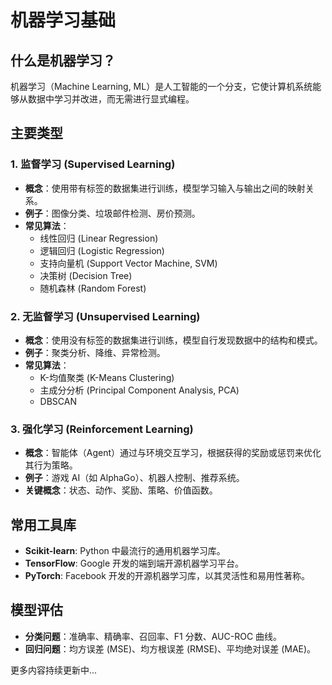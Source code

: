 # 机器学习基础

## 什么是机器学习？

机器学习（Machine Learning, ML）是人工智能的一个分支，它使计算机系统能够从数据中学习并改进，而无需进行显式编程。

## 主要类型

### 1. 监督学习 (Supervised Learning)

- **概念**：使用带有标签的数据集进行训练，模型学习输入与输出之间的映射关系。
- **例子**：图像分类、垃圾邮件检测、房价预测。
- **常见算法**：
    - 线性回归 (Linear Regression)
    - 逻辑回归 (Logistic Regression)
    - 支持向量机 (Support Vector Machine, SVM)
    - 决策树 (Decision Tree)
    - 随机森林 (Random Forest)

### 2. 无监督学习 (Unsupervised Learning)

- **概念**：使用没有标签的数据集进行训练，模型自行发现数据中的结构和模式。
- **例子**：聚类分析、降维、异常检测。
- **常见算法**：
    - K-均值聚类 (K-Means Clustering)
    - 主成分分析 (Principal Component Analysis, PCA)
    - DBSCAN

### 3. 强化学习 (Reinforcement Learning)

- **概念**：智能体（Agent）通过与环境交互学习，根据获得的奖励或惩罚来优化其行为策略。
- **例子**：游戏 AI（如 AlphaGo）、机器人控制、推荐系统。
- **关键概念**：状态、动作、奖励、策略、价值函数。

## 常用工具库

- **Scikit-learn**: Python 中最流行的通用机器学习库。
- **TensorFlow**: Google 开发的端到端开源机器学习平台。
- **PyTorch**: Facebook 开发的开源机器学习库，以其灵活性和易用性著称。

## 模型评估

- **分类问题**：准确率、精确率、召回率、F1 分数、AUC-ROC 曲线。
- **回归问题**：均方误差 (MSE)、均方根误差 (RMSE)、平均绝对误差 (MAE)。

更多内容持续更新中...